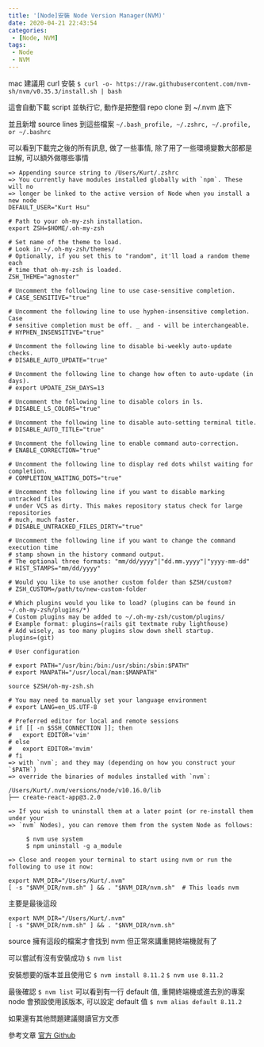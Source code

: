 ```yaml
---
title: '[Node]安裝 Node Version Manager(NVM)'
date: 2020-04-21 22:43:54
categories:
 - [Node, NVM]
tags:
 - Node
 - NVM
---
```


mac 建議用 curl 安裝
`$ curl -o- https://raw.githubusercontent.com/nvm-sh/nvm/v0.35.3/install.sh | bash`

這會自動下載 script 並執行它, 動作是把整個 repo clone 到 ~/.nvm 底下

並且新增 source lines 到這些檔案 `~/.bash_profile, ~/.zshrc, ~/.profile, or ~/.bashrc`

可以看到下載完之後的所有訊息, 做了一些事情, 除了用了一些環境變數大部都是註解, 可以額外做哪些事情

```
=> Appending source string to /Users/Kurt/.zshrc
=> You currently have modules installed globally with `npm`. These will no
=> longer be linked to the active version of Node when you install a new node
DEFAULT_USER="Kurt Hsu"

# Path to your oh-my-zsh installation.
export ZSH=$HOME/.oh-my-zsh

# Set name of the theme to load.
# Look in ~/.oh-my-zsh/themes/
# Optionally, if you set this to "random", it'll load a random theme each
# time that oh-my-zsh is loaded.
ZSH_THEME="agnoster"

# Uncomment the following line to use case-sensitive completion.
# CASE_SENSITIVE="true"

# Uncomment the following line to use hyphen-insensitive completion. Case
# sensitive completion must be off. _ and - will be interchangeable.
# HYPHEN_INSENSITIVE="true"

# Uncomment the following line to disable bi-weekly auto-update checks.
# DISABLE_AUTO_UPDATE="true"

# Uncomment the following line to change how often to auto-update (in days).
# export UPDATE_ZSH_DAYS=13

# Uncomment the following line to disable colors in ls.
# DISABLE_LS_COLORS="true"

# Uncomment the following line to disable auto-setting terminal title.
# DISABLE_AUTO_TITLE="true"

# Uncomment the following line to enable command auto-correction.
# ENABLE_CORRECTION="true"

# Uncomment the following line to display red dots whilst waiting for completion.
# COMPLETION_WAITING_DOTS="true"

# Uncomment the following line if you want to disable marking untracked files
# under VCS as dirty. This makes repository status check for large repositories
# much, much faster.
# DISABLE_UNTRACKED_FILES_DIRTY="true"

# Uncomment the following line if you want to change the command execution time
# stamp shown in the history command output.
# The optional three formats: "mm/dd/yyyy"|"dd.mm.yyyy"|"yyyy-mm-dd"
# HIST_STAMPS="mm/dd/yyyy"

# Would you like to use another custom folder than $ZSH/custom?
# ZSH_CUSTOM=/path/to/new-custom-folder

# Which plugins would you like to load? (plugins can be found in ~/.oh-my-zsh/plugins/*)
# Custom plugins may be added to ~/.oh-my-zsh/custom/plugins/
# Example format: plugins=(rails git textmate ruby lighthouse)
# Add wisely, as too many plugins slow down shell startup.
plugins=(git)

# User configuration

# export PATH="/usr/bin:/bin:/usr/sbin:/sbin:$PATH"
# export MANPATH="/usr/local/man:$MANPATH"

source $ZSH/oh-my-zsh.sh

# You may need to manually set your language environment
# export LANG=en_US.UTF-8

# Preferred editor for local and remote sessions
# if [[ -n $SSH_CONNECTION ]]; then
#   export EDITOR='vim'
# else
#   export EDITOR='mvim'
# fi
=> with `nvm`; and they may (depending on how you construct your `$PATH`)
=> override the binaries of modules installed with `nvm`:

/Users/Kurt/.nvm/versions/node/v10.16.0/lib
├── create-react-app@3.2.0

=> If you wish to uninstall them at a later point (or re-install them under your
=> `nvm` Nodes), you can remove them from the system Node as follows:

     $ nvm use system
     $ npm uninstall -g a_module

=> Close and reopen your terminal to start using nvm or run the following to use it now:

export NVM_DIR="/Users/Kurt/.nvm"
[ -s "$NVM_DIR/nvm.sh" ] && . "$NVM_DIR/nvm.sh"  # This loads nvm
```

主要是最後這段
```
export NVM_DIR="/Users/Kurt/.nvm"
[ -s "$NVM_DIR/nvm.sh" ] && . "$NVM_DIR/nvm.sh"
```
source 擁有這段的檔案才會找到 nvm
但正常來講重開終端機就有了

可以嘗試有沒有安裝成功
`$ nvm list`

安裝想要的版本並且使用它
`$ nvm install 8.11.2`
`$ nvm use 8.11.2`

最後確認
`$ nvm list`
可以看到有一行 default 值, 重開終端機或進去別的專案 node 會預設使用該版本, 可以設定 default 值
`$ nvm alias default 8.11.2`

如果還有其他問題建議閱讀官方文彥

參考文章
[官方 Github](https://github.com/nvm-sh/nvm)
